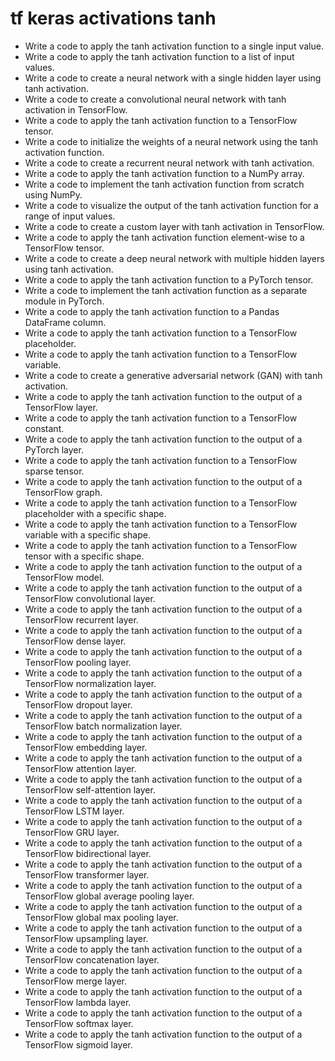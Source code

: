 # tf keras activations tanh

- Write a code to apply the tanh activation function to a single input value.
- Write a code to apply the tanh activation function to a list of input values.
- Write a code to create a neural network with a single hidden layer using tanh activation.
- Write a code to create a convolutional neural network with tanh activation in TensorFlow.
- Write a code to apply the tanh activation function to a TensorFlow tensor.
- Write a code to initialize the weights of a neural network using the tanh activation function.
- Write a code to create a recurrent neural network with tanh activation.
- Write a code to apply the tanh activation function to a NumPy array.
- Write a code to implement the tanh activation function from scratch using NumPy.
- Write a code to visualize the output of the tanh activation function for a range of input values.
- Write a code to create a custom layer with tanh activation in TensorFlow.
- Write a code to apply the tanh activation function element-wise to a TensorFlow tensor.
- Write a code to create a deep neural network with multiple hidden layers using tanh activation.
- Write a code to apply the tanh activation function to a PyTorch tensor.
- Write a code to implement the tanh activation function as a separate module in PyTorch.
- Write a code to apply the tanh activation function to a Pandas DataFrame column.
- Write a code to apply the tanh activation function to a TensorFlow placeholder.
- Write a code to apply the tanh activation function to a TensorFlow variable.
- Write a code to create a generative adversarial network (GAN) with tanh activation.
- Write a code to apply the tanh activation function to the output of a TensorFlow layer.
- Write a code to apply the tanh activation function to a TensorFlow constant.
- Write a code to apply the tanh activation function to the output of a PyTorch layer.
- Write a code to apply the tanh activation function to a TensorFlow sparse tensor.
- Write a code to apply the tanh activation function to the output of a TensorFlow graph.
- Write a code to apply the tanh activation function to a TensorFlow placeholder with a specific shape.
- Write a code to apply the tanh activation function to a TensorFlow variable with a specific shape.
- Write a code to apply the tanh activation function to a TensorFlow tensor with a specific shape.
- Write a code to apply the tanh activation function to the output of a TensorFlow model.
- Write a code to apply the tanh activation function to the output of a TensorFlow convolutional layer.
- Write a code to apply the tanh activation function to the output of a TensorFlow recurrent layer.
- Write a code to apply the tanh activation function to the output of a TensorFlow dense layer.
- Write a code to apply the tanh activation function to the output of a TensorFlow pooling layer.
- Write a code to apply the tanh activation function to the output of a TensorFlow normalization layer.
- Write a code to apply the tanh activation function to the output of a TensorFlow dropout layer.
- Write a code to apply the tanh activation function to the output of a TensorFlow batch normalization layer.
- Write a code to apply the tanh activation function to the output of a TensorFlow embedding layer.
- Write a code to apply the tanh activation function to the output of a TensorFlow attention layer.
- Write a code to apply the tanh activation function to the output of a TensorFlow self-attention layer.
- Write a code to apply the tanh activation function to the output of a TensorFlow LSTM layer.
- Write a code to apply the tanh activation function to the output of a TensorFlow GRU layer.
- Write a code to apply the tanh activation function to the output of a TensorFlow bidirectional layer.
- Write a code to apply the tanh activation function to the output of a TensorFlow transformer layer.
- Write a code to apply the tanh activation function to the output of a TensorFlow global average pooling layer.
- Write a code to apply the tanh activation function to the output of a TensorFlow global max pooling layer.
- Write a code to apply the tanh activation function to the output of a TensorFlow upsampling layer.
- Write a code to apply the tanh activation function to the output of a TensorFlow concatenation layer.
- Write a code to apply the tanh activation function to the output of a TensorFlow merge layer.
- Write a code to apply the tanh activation function to the output of a TensorFlow lambda layer.
- Write a code to apply the tanh activation function to the output of a TensorFlow softmax layer.
- Write a code to apply the tanh activation function to the output of a TensorFlow sigmoid layer.